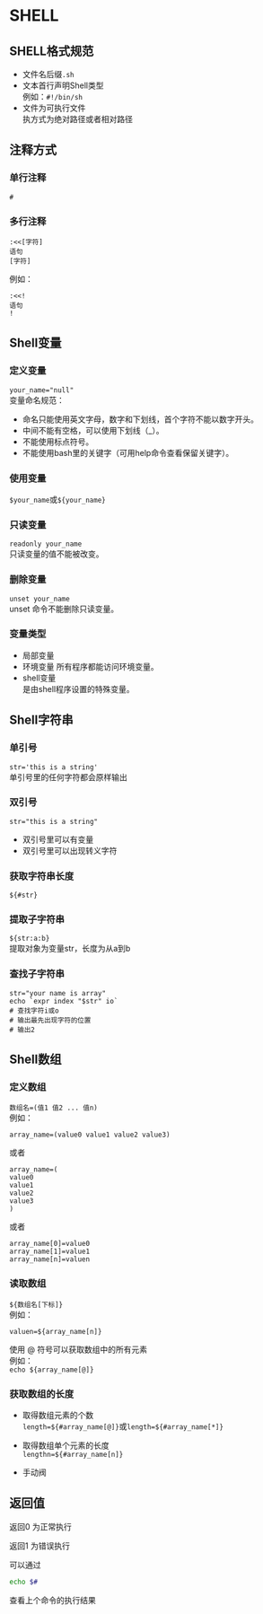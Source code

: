 # SHELL
## SHELL格式规范
- 文件名后缀`.sh`  
- 文本首行声明Shell类型  
	例如：`#!/bin/sh`  
- 文件为可执行文件  
	执方式为绝对路径或者相对路径  

## 注释方式
### 单行注释
`#`  

### 多行注释
```
:<<[字符]
语句
[字符]
```
例如：  
```
:<<!
语句
!
```

## Shell变量
### 定义变量
`your_name="null"`  
变量命名规范：  
- 命名只能使用英文字母，数字和下划线，首个字符不能以数字开头。
- 中间不能有空格，可以使用下划线（_）。
- 不能使用标点符号。
- 不能使用bash里的关键字（可用help命令查看保留关键字）。
### 使用变量
`$your_name`或`${your_name}`  
### 只读变量
`readonly your_name`  
只读变量的值不能被改变。  
### 删除变量
`unset your_name`  
unset 命令不能删除只读变量。  
### 变量类型
- 局部变量
- 环境变量
	所有程序都能访问环境变量。  
- shell变量  
	是由shell程序设置的特殊变量。  

## Shell字符串
### 单引号
`str='this is a string'`  
单引号里的任何字符都会原样输出  
### 双引号
`str="this is a string"`
- 双引号里可以有变量  
- 双引号里可以出现转义字符  
### 获取字符串长度
`${#str}`  
### 提取子字符串
`${str:a:b}`  
提取对象为变量str，长度为从a到b  
### 查找子字符串
```
str="your name is array"
echo `expr index "$str" io`
# 查找字符i或o
# 输出最先出现字符的位置
# 输出2
```
## Shell数组
### 定义数组
`数组名=(值1 值2 ... 值n)`  
例如：  
```
array_name=(value0 value1 value2 value3)
```
或者
```
array_name=(
value0
value1
value2
value3
)
```
或者
```
array_name[0]=value0
array_name[1]=value1
array_name[n]=valuen
```
### 读取数组
`${数组名[下标]}`  
例如：  
```
valuen=${array_name[n]}
```
使用 @ 符号可以获取数组中的所有元素  
例如：  
`echo ${array_name[@]}`
### 获取数组的长度
- 取得数组元素的个数  
	`length=${#array_name[@]}`或`length=${#array_name[*]}`  
- 取得数组单个元素的长度  
	`lengthn=${#array_name[n]}`  

- 手动阀

## 返回值

返回0 为正常执行

返回1 为错误执行



可以通过

```sh
echo $#
```

查看上个命令的执行结果
